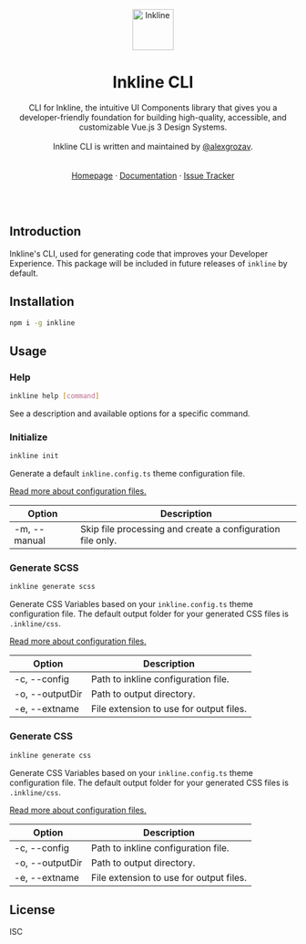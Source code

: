 <p align="center">
    <a href="https://inkline.io/">
        <img src="https://raw.githubusercontent.com/inkline/inkline.io/main/assets/images/logo/logo-black.svg" alt="Inkline" width=72 height=72>
    </a>
</p>

<h1 align="center">Inkline CLI</h1>

<p align="center">
    CLI for Inkline, the intuitive UI Components library that gives you a developer-friendly foundation for building high-quality, accessible, and customizable Vue.js 3 Design Systems.<br/><br/> Inkline CLI is written and maintained by <a href="https://github.com/alexgrozav">@alexgrozav</a>.
    <br/>
    <br/>
    <br/>
    <a href="https://inkline.io">Homepage</a>
    ·
    <a href="https://inkline.io/docs/introduction">Documentation</a>
    ·
    <a href="https://github.com/inkline/cli/issues">Issue Tracker</a>
</p>

<br/>
<br/>

## Introduction

Inkline's CLI, used for generating code that improves your Developer Experience. This package will be included in future releases of `inkline` by default.

## Installation

~~~bash
npm i -g inkline
~~~

## Usage

### Help

```bash
inkline help [command]
```

See a description and available options for a specific command.

### Initialize

```bash
inkline init
```

Generate a default `inkline.config.ts` theme configuration file.

[Read more about configuration files.](https://github.com/inkline/config)


| Option       | Description                                                |
|--------------|------------------------------------------------------------|
| -m, --manual | Skip file processing and create a configuration file only. |

### Generate SCSS

```bash
inkline generate scss
```

Generate CSS Variables based on your `inkline.config.ts` theme configuration file. The default output folder for your generated CSS files is `.inkline/css`. 

[Read more about configuration files.](https://github.com/inkline/config)


| Option                 | Description                             |
|------------------------|-----------------------------------------|
| -c, --config <path>    | Path to inkline configuration file.     |
| -o, --outputDir <path> | Path to output directory.               |
| -e, --extname <ext>    | File extension to use for output files. |

### Generate CSS

```bash
inkline generate css
```

Generate CSS Variables based on your `inkline.config.ts` theme configuration file. The default output folder for your generated CSS files is `.inkline/css`. 

[Read more about configuration files.](https://github.com/inkline/config)


| Option                 | Description                             |
|------------------------|-----------------------------------------|
| -c, --config <path>    | Path to inkline configuration file.     |
| -o, --outputDir <path> | Path to output directory.               |
| -e, --extname <ext>    | File extension to use for output files. |


## License
ISC
